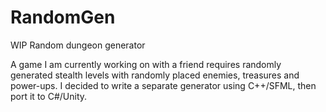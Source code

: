 # RandomGen
WIP Random dungeon generator

A game I am currently working on with a friend requires randomly generated stealth levels with randomly placed enemies, treasures and power-ups.
I decided to write a separate generator using C++/SFML, then port it to C#/Unity.
